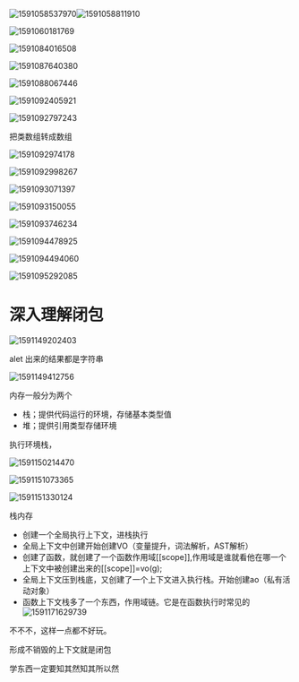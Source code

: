 ![1591058537970](C:\Users\T540P\AppData\Roaming\Typora\typora-user-images\1591058537970.png)![1591058811910](C:\Users\T540P\AppData\Roaming\Typora\typora-user-images\1591058811910.png)

![1591060181769](C:\Users\T540P\AppData\Roaming\Typora\typora-user-images\1591060181769.png)

![1591084016508](C:\Users\T540P\AppData\Roaming\Typora\typora-user-images\1591084016508.png)

![1591087640380](C:\Users\T540P\AppData\Roaming\Typora\typora-user-images\1591087640380.png)

![1591088067446](C:\Users\T540P\AppData\Roaming\Typora\typora-user-images\1591088067446.png)

![1591092405921](C:\Users\T540P\AppData\Roaming\Typora\typora-user-images\1591092405921.png)

![1591092797243](C:\Users\T540P\AppData\Roaming\Typora\typora-user-images\1591092797243.png)

把类数组转成数组

![1591092974178](C:\Users\T540P\AppData\Roaming\Typora\typora-user-images\1591092974178.png)

![1591092998267](C:\Users\T540P\AppData\Roaming\Typora\typora-user-images\1591092998267.png)

![1591093071397](C:\Users\T540P\AppData\Roaming\Typora\typora-user-images\1591093071397.png)

![1591093150055](C:\Users\T540P\AppData\Roaming\Typora\typora-user-images\1591093150055.png)

![1591093746234](C:\Users\T540P\AppData\Roaming\Typora\typora-user-images\1591093746234.png)

![1591094478925](C:\Users\T540P\AppData\Roaming\Typora\typora-user-images\1591094478925.png)

![1591094494060](C:\Users\T540P\AppData\Roaming\Typora\typora-user-images\1591094494060.png)

![1591095292085](C:\Users\T540P\AppData\Roaming\Typora\typora-user-images\1591095292085.png)

# 深入理解闭包



![1591149202403](C:\Users\T540P\AppData\Roaming\Typora\typora-user-images\1591149202403.png)

alet 出来的结果都是字符串

![1591149412756](C:\Users\T540P\AppData\Roaming\Typora\typora-user-images\1591149412756.png)

内存一般分为两个

- 栈；提供代码运行的环境，存储基本类型值
- 堆；提供引用类型存储环境

执行环境栈，

![1591150214470](C:\Users\T540P\AppData\Roaming\Typora\typora-user-images\1591150214470.png)

![1591151073365](C:\Users\T540P\AppData\Roaming\Typora\typora-user-images\1591151073365.png)

![1591151330124](C:\Users\T540P\AppData\Roaming\Typora\typora-user-images\1591151330124.png)

栈内存

- 创建一个全局执行上下文，进栈执行
- 全局上下文中创建开始创建VO（变量提升，词法解析，AST解析）
- 创建了函数，就创建了一个函数作用域[[scope]],作用域是谁就看他在哪一个上下文中被创建出来的[[scope]]=vo(g);
- 全局上下文压到栈底，又创建了一个上下文进入执行栈。开始创建ao（私有活动对象）
- 函数上下文栈多了一个东西，作用域链。它是在函数执行时常见的![1591171629739](C:\Users\T540P\AppData\Roaming\Typora\typora-user-images\1591171629739.png)

不不不，这样一点都不好玩。

形成不销毁的上下文就是闭包

学东西一定要知其然知其所以然
